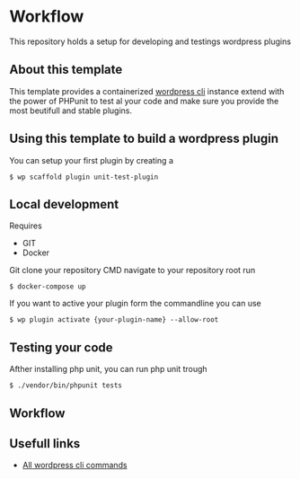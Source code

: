 # Workflow
This repository holds a setup for developing and testings wordpress plugins


## About this template
This template provides a containerized [wordpress cli](https://developer.wordpress.org/cli/commands) instance extend with the power of PHPunit to test al your code and make sure you provide the most beutifull and stable plugins.

## Using this template to build a wordpress plugin





You can setup your first plugin by creating a 

```cli 
$ wp scaffold plugin unit-test-plugin
```  

## Local development
Requires
- GIT
- Docker


Git clone your repository
CMD navigate to your repository root
run 
```cli 
$ docker-compose up
```  

If you want to active your plugin form the commandline you can use
```cli 
$ wp plugin activate {your-plugin-name} --allow-root
```  


## Testing your code


Afther installing php unit, you can run php unit trough
```cli 
$ ./vendor/bin/phpunit tests
```  




## Workflow


## Usefull links
- [All wordpress cli commands](https://developer.wordpress.org/cli/commands)